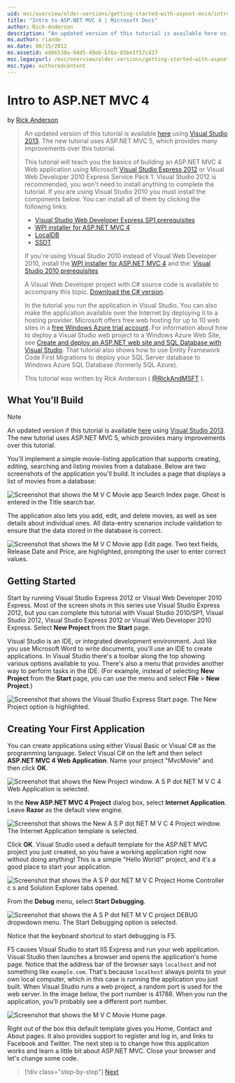 ```yaml
---
uid: mvc/overview/older-versions/getting-started-with-aspnet-mvc4/intro-to-aspnet-mvc-4
title: "Intro to ASP.NET MVC 4 | Microsoft Docs"
author: Rick-Anderson
description: "An updated version of this tutorial is available here using Visual Studio 2013. The new tutorial uses ASP.NET MVC 5."
ms.author: riande
ms.date: 08/15/2012
ms.assetid: ed66530a-04d5-49eb-b76a-85be1f57c437
msc.legacyurl: /mvc/overview/older-versions/getting-started-with-aspnet-mvc4/intro-to-aspnet-mvc-4
msc.type: authoredcontent
---
```

# Intro to ASP.NET MVC 4

by [Rick Anderson](https://twitter.com/RickAndMSFT)

> An updated version of this tutorial is available [here](../../getting-started/introduction/getting-started.md) using [Visual Studio 2013](https://my.visualstudio.com/Downloads?q=visual%20studio%202013). The new tutorial uses ASP.NET MVC 5, which provides many improvements over this tutorial.
>
> This tutorial will teach you the basics of building an ASP.NET MVC 4 Web application using Microsoft [Visual Studio Express 2012](https://www.microsoft.com/visualstudio/11/products/express) or Visual Web Developer 2010 Express Service Pack 1. Visual Studio 2012 is recommended, you won't need to install anything to complete the tutorial. If you are using Visual Studio 2010 you must install the components below. You can install all of them by clicking the following links:
>
> - [Visual Studio Web Developer Express SP1 prerequisites](https://my.visualstudio.com/Downloads?q=visual%20studio%202010%20service%20pack%201)
> - [WPI installer for ASP.NET MVC 4](https://go.microsoft.com/fwlink/?LinkId=243392)
> - [LocalDB](/sql/database-engine/configure-windows/sql-server-express-localdb?view=sql-server-ver16#install-localdb)
> - [SSDT](/archive/blogs/rickandy/installing-and-using-sql-server-data-tools-ssdt-on-visual-studio-2010-and-vwd)
>
> If you're using Visual Studio 2010 instead of Visual Web Developer 2010, install the [WPI installer for ASP.NET MVC 4](https://go.microsoft.com/fwlink/?LinkId=243392) and the: [Visual Studio 2010 prerequisites](https://www.microsoft.com/web/gallery/install.aspx?appsxml=&amp;appid=VS2010SP1Pack)
>
> A Visual Web Developer project with C# source code is available to accompany this topic. [Download the C# version](https://code.msdn.microsoft.com/Intro-to-ASPNET-MVC-4-61d0219d/file/114480/1/MvcMovie.zip).
>
> In the tutorial you run the application in Visual Studio. You can also make the application available over the Internet by deploying it to a hosting provider. Microsoft offers free web hosting for up to 10 web sites in a [free Windows Azure trial account](https://www.windowsazure.com/pricing/free-trial/?WT.mc_id=A443DD604). For information about how to deploy a Visual Studio web project to a Windows Azure Web Site, see [Create and deploy an ASP.NET web site and SQL Database with Visual Studio](/dotnet/azure/). That tutorial also shows how to use Entity Framework Code First Migrations to deploy your SQL Server database to Windows Azure SQL Database (formerly SQL Azure).
>
> This tutorial was written by Rick Anderson ( [@RickAndMSFT](https://twitter.com/#!/RickAndMSFT) ).

## What You'll Build

> [!NOTE]
> An updated version if this tutorial is available [here](../../getting-started/introduction/getting-started.md) using [Visual Studio 2013](https://my.visualstudio.com/Downloads?q=visual%20studio%202013). The new tutorial uses ASP.NET MVC 5, which provides many improvements over this tutorial.

You'll implement a simple movie-listing application that supports creating, editing, searching and listing movies from a database. Below are two screenshots of the application you'll build. It includes a page that displays a list of movies from a database:

![Screenshot that shows the M V C Movie app Search Index page. Ghost is entered in the Title search bar.](intro-to-aspnet-mvc-4/_static/image1.png)

The application also lets you add, edit, and delete movies, as well as see details about individual ones. All data-entry scenarios include validation to ensure that the data stored in the database is correct.

![Screenshot that shows the M V C Movie app Edit page. Two text fields, Release Date and Price, are highlighted, prompting the user to enter correct values.](intro-to-aspnet-mvc-4/_static/image2.png)

## Getting Started

Start by running Visual Studio Express 2012 or Visual Web Developer 2010 Express. Most of the screen shots in this series use Visual Studio Express 2012, but you can complete this tutorial with Visual Studio 2010/SP1, Visual Studio 2012, Visual Studio Express 2012 or Visual Web Developer 2010 Express. Select **New Project** from the **Start** page.

Visual Studio is an IDE, or integrated development environment. Just like you use Microsoft Word to write documents, you'll use an IDE to create applications. In Visual Studio there's a toolbar along the top showing various options available to you. There's also a menu that provides another way to perform tasks in the IDE. (For example, instead of selecting **New Project** from the **Start** page, you can use the menu and select **File** &gt; **New Project**.)

![Screenshot that shows the Visual Studio Express Start page. The New Project option is highlighted.](intro-to-aspnet-mvc-4/_static/image3.png)

## Creating Your First Application

You can create applications using either Visual Basic or Visual C# as the programming language. Select Visual C# on the left and then select **ASP.NET MVC 4 Web Application**. Name your project &quot;MvcMovie&quot; and then click **OK**.

![Screenshot that shows the New Project window. A S P dot NET M V C 4 Web Application is selected.](intro-to-aspnet-mvc-4/_static/image4.png)

In the **New ASP.NET MVC 4 Project** dialog box, select **Internet Application**. Leave **Razor** as the default view engine.

![Screenshot that shows the New A S P dot NET M V C 4 Project window. The Internet Application template is selected.](intro-to-aspnet-mvc-4/_static/image5.png)

Click **OK**. Visual Studio used a default template for the ASP.NET MVC project you just created, so you have a working application right now without doing anything! This is a simple &quot;Hello World!&quot; project, and it's a good place to start your application.

![Screenshot that shows the A S P dot NET M V C Project Home Controller c s and Solution Explorer tabs opened.](intro-to-aspnet-mvc-4/_static/image6.png)

From the **Debug** menu, select **Start Debugging**.

![Screenshot that shows the A S P dot NET M V C project DEBUG dropwdown menu. The Start Debugging option is selected.](intro-to-aspnet-mvc-4/_static/image7.png)

Notice that the keyboard shortcut to start debugging is F5.

F5 causes Visual Studio to start IIS Express and run your web application. Visual Studio then launches a browser and opens the application's home page. Notice that the address bar of the browser says `localhost` and not something like `example.com`. That's because `localhost` always points to your own local computer, which in this case is running the application you just built. When Visual Studio runs a web project, a random port is used for the web server. In the image below, the port number is 41788. When you run the application, you'll probably see a different port number.

![Screenshot that shows the M V C Movie Home page.](intro-to-aspnet-mvc-4/_static/image8.png)

Right out of the box this default template gives you Home, Contact and About pages. It also provides support to register and log in, and links to Facebook and Twitter. The next step is to change how this application works and learn a little bit about ASP.NET MVC. Close your browser and let's change some code.

> [!div class="step-by-step"]
> [Next](adding-a-controller.md)
